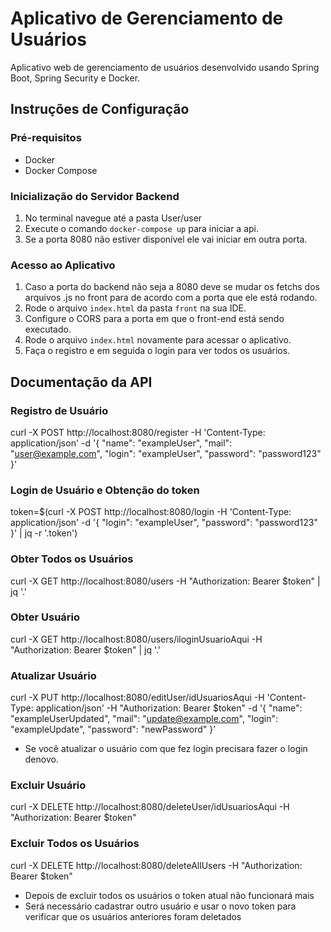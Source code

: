 # Aplicativo de Gerenciamento de Usuários
Aplicativo web de gerenciamento de usuários desenvolvido usando Spring Boot, Spring Security e Docker.

## Instruções de Configuração

### Pré-requisitos
- Docker
- Docker Compose

### Inicialização do Servidor Backend
1. No terminal navegue até a pasta User/user
2. Execute o comando `docker-compose up` para iniciar a api.
3. Se a porta 8080 não estiver disponível ele vai iniciar em outra porta.

### Acesso ao Aplicativo
1. Caso a porta do backend não seja a 8080 deve se mudar os fetchs dos arquivos .js no front para de acordo com a porta que ele está rodando.
2. Rode o arquivo `index.html` da pasta `front` na sua IDE.
3. Configure o CORS para a porta em que o front-end está sendo executado.
4. Rode o arquivo `index.html` novamente para acessar o aplicativo.
5. Faça o registro e em seguida o login para ver todos os usuários.

## Documentação da API

### Registro de Usuário
curl -X POST http://localhost:8080/register -H 'Content-Type: application/json' -d '{ "name": "exampleUser", "mail": "user@example.com", "login": "exampleUser", "password": "password123" }'

### Login de Usuário e Obtenção do token
token=$(curl -X POST http://localhost:8080/login -H 'Content-Type: application/json' -d '{ "login": "exampleUser", "password": "password123" }' | jq -r '.token')

### Obter Todos os Usuários
curl -X GET http://localhost:8080/users -H "Authorization: Bearer $token" | jq '.'

### Obter Usuário
curl -X GET http://localhost:8080/users/iloginUsuarioAqui -H "Authorization: Bearer $token" | jq '.'

### Atualizar Usuário
curl -X PUT http://localhost:8080/editUser/idUsuariosAqui  -H 'Content-Type: application/json' -H "Authorization: Bearer $token" -d '{ "name": "exampleUserUpdated", "mail": "update@example.com", "login": "exampleUpdate", "password": "newPassword" }'

- Se você atualizar o usuário com que fez login precisara fazer o login denovo.

### Excluir Usuário
curl -X DELETE http://localhost:8080/deleteUser/idUsuariosAqui -H "Authorization: Bearer $token"

### Excluir Todos os Usuários
curl -X DELETE http://localhost:8080/deleteAllUsers -H "Authorization: Bearer $token"

- Depois de excluir todos os usuários o token atual não funcionará mais
- Será necessário cadastrar outro usuário e usar o novo token para verificar que os usuários anteriores foram deletados
